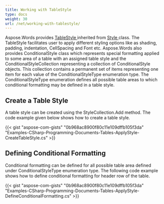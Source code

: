 ```yaml
---
title: Working with TableStyle
type: docs
weight: 30
url: /net/working-with-tablestyle/
---
```


Aspose.Words provides [TableStyle ](https://apireference.aspose.com/net/words/aspose.words/tablestyle)inherited from [Style ](https://apireference.aspose.com/net/words/aspose.words/style)class. The TableStyle facilitates user to apply different styling options like as shading, padding, indentation, CellSpacing and Font etc. Aspose.Words also provides ConditionalStyle class which represents special formatting applied to some area of a table with an assigned table style and the ConditionalStyleCollection representing a collection of ConditionalStyle objects. This collection contains a permanent set of items representing one item for each value of the ConditionalStyleType enumeration type. The ConditionalStyleType enumeration defines all possible table areas to which conditional formatting may be defined in a table style.

## **Create a Table Style**

A table style can be created using the StyleCollection.Add method. The code example given below shows how to create a table style.

{{< gist "aspose-com-gists" "0b968ac8900f80c11e109dffb105f3da" "Examples-CSharp-Programming-Documents-Tables-ApplyStyle-CreateTableStyle.cs" >}}

## **Defining Conditional Formatting**

Conditional formatting can be defined for all possible table area defined under ConditionalStyleType enumeration type. The following code example shows how to define conditional formatting for header row of the table.

{{< gist "aspose-com-gists" "0b968ac8900f80c11e109dffb105f3da" "Examples-CSharp-Programming-Documents-Tables-ApplyStyle-DefineConditionalFormatting.cs" >}}
